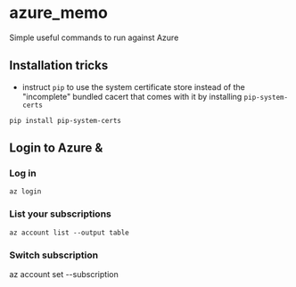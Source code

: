 # azure_memo
Simple useful commands to run against Azure 


## Installation tricks

- instruct `pip` to use the system certificate store instead of the "incomplete" bundled cacert that comes with it by installing `pip-system-certs`

`pip install pip-system-certs`

## Login to Azure & 

### Log in

`az login`

### List your subscriptions 

`az account list --output table`

### Switch subscription

az account set --subscription <name or id>
